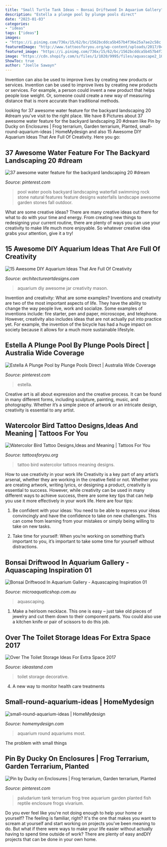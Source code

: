 ```yaml
---
title: "Small Turtle Tank Ideas ~ Bonsai Driftwood In Aquarium Gallery"
description: "Estella a plunge pool by plunge pools direct"
date: "2023-01-03"
categories:
- "ideas"
tags: ["ideas"]
images:
- "https://i.pinimg.com/736x/15/62/bc/1562bcddca5b457b4f36e25a7ae2c58c.jpg"
featuredImage: "http://www.tattoosforyou.org/wp-content/uploads/2017/04/Watercolor-Bird-Tattoo-Images.jpg"
featured_image: "https://i.pinimg.com/736x/15/62/bc/1562bcddca5b457b4f36e25a7ae2c58c.jpg"
image: "https://cdn.shopify.com/s/files/1/1020/9995/files/aquascape2_1024x1024.jpg?v=1469695286"
ShowToc: true
author: "Joelle Sawayn"
---
```



Invention can also be used to improve lives by creating new products or services.
Invention can be used to improve lives by creating new products or services. For example, a person could invent a new product that helps people lose weight. Or, someone could create a new way of measuring distance that is more accurate than traditional methods.

	

		
looking for 37 awesome water feature for the backyard landscaping 20 #dream you've visit to the right place. We have 8 Pictures about 37 awesome water feature for the backyard landscaping 20 #dream like Pin by Ducky on Enclosures | Frog terrarium, Garden terrarium, Planted, small-round-aquarium-ideas | HomeMydesign and also 15 Awesome DIY Aquarium Ideas That Are Full Of Creativity. Here you go:
		
    
## 37 Awesome Water Feature For The Backyard Landscaping 20 #dream

<img loading=lazy src="https://i.pinimg.com/736x/74/55/32/74553219edd5432746ea5d343ab91609.jpg" onerror="this.onerror=null;this.src='https://tse1.mm.bing.net/th?id=OIP.hVpm3eNQZ4XBRxtvFO6LdQHaHA&amp;pid=15.1';" alt="37 awesome water feature for the backyard landscaping 20 #dream">

_Source: pinterest.com_

>pool water pools backyard landscaping waterfall swimming rock stone natural features feature designs waterfalls landscape awesome garden stones fall outdoor. 

	

What are some creative ideas?
There are many creative ideas out there for what to do with your time and energy. From creating new things to redesigning your current routine, there are plenty of ways you can use your creativity to make life much more enjoyable. So whatever creative idea grabs your attention, give it a try!

    
## 15 Awesome DIY Aquarium Ideas That Are Full Of Creativity

<img loading=lazy src="https://www.architectureartdesigns.com/wp-content/uploads/2017/12/15-Awesome-DIY-Aquarium-Ideas-That-Are-Full-Of-Creativity-7.jpg" onerror="this.onerror=null;this.src='https://tse1.mm.bing.net/th?id=OIP.ykV0ySeDMjQL44SOn-uCXwHaKk&amp;pid=15.1';" alt="15 Awesome DIY Aquarium Ideas That Are Full Of Creativity">

_Source: architectureartdesigns.com_

>aquarium diy awesome jar creativity mason. 

	

Invention and creativity: What are some examples?
Inventions and creativity are two of the most important aspects of life. They have the ability to change the way people live, work and socialize. Some examples of inventions include: fire starter, pen and paper, microscope, and telephone. However, creativity also includes ideas that are not actually put into practice yet. For example, the invention of the bicycle has had a huge impact on society because it allows for a much more sustainable lifestyle.

    
## Estella A Plunge Pool By Plunge Pools Direct | Australia Wide Coverage

<img loading=lazy src="https://i.pinimg.com/736x/15/62/bc/1562bcddca5b457b4f36e25a7ae2c58c.jpg" onerror="this.onerror=null;this.src='https://tse3.mm.bing.net/th?id=OIP.f4ZlgumDkrt_j45GTMr4-wAAAA&amp;pid=15.1';" alt="Estella A Plunge Pool by Plunge Pools Direct | Australia Wide Coverage">

_Source: pinterest.com_

>estella. 

	

Creative art is all about expression and the creative process. It can be found in many different forms, including sculpture, painting, music, and photography. Whether it’s a simple piece of artwork or an intricate design, creativity is essential to any artist.

    
## Watercolor Bird Tattoo Designs,Ideas And Meaning | Tattoos For You

<img loading=lazy src="http://www.tattoosforyou.org/wp-content/uploads/2017/04/Watercolor-Bird-Tattoo-Images.jpg" onerror="this.onerror=null;this.src='https://tse4.mm.bing.net/th?id=OIP.T0dBrfW-GIO25X-UhvnEpAHaKY&amp;pid=15.1';" alt="Watercolor Bird Tattoo Designs,Ideas and Meaning | Tattoos For You">

_Source: tattoosforyou.org_

>tattoo bird watercolor tattoos meaning designs. 

	

How to use creativity in your work life
Creativity is a key part of any artist’s arsenal, whether they are working in the creative field or not. Whether you are creating artwork, writing lyrics, or designing a product, creativity is essential to success. However, while creativity can be used in many different ways to achieve success, there are some key tips that can help you use it more effectively in your work life. Here are four tips:
1. Be confident with your ideas: You need to be able to express your ideas convincingly and have the confidence to take on new challenges. This can come from learning from your mistakes or simply being willing to take on new tasks.

2. Take time for yourself: When you’re working on something that’s important to you, it’s important to take some time for yourself without distractions.

    
## Bonsai Driftwood In Aquarium Gallery - Aquascaping Inspiration 01

<img loading=lazy src="https://cdn.shopify.com/s/files/1/1020/9995/files/aquascape2_1024x1024.jpg?v=1469695286" onerror="this.onerror=null;this.src='https://tse1.mm.bing.net/th?id=OIP.Z13RkcnT5rYH-bp5aYxj9AHaEb&amp;pid=15.1';" alt="Bonsai Driftwood In Aquarium Gallery - Aquascaping Inspiration 01">

_Source: microaquaticshop.com.au_

>aquascaping. 

	

1. Make a heirloom necklace. This one is easy – just take old pieces of jewelry and cut them down to their component parts. You could also use a kitchen knife or pair of scissors to do this job. 

    
## Over The Toilet Storage Ideas For Extra Space 2017

<img loading=lazy src="http://ideastand.com/wp-content/uploads/2016/10/over-the-toilet-storage/10-over-the-toilet-storage-ideas.jpg" onerror="this.onerror=null;this.src='https://tse4.mm.bing.net/th?id=OIP.O4yO1RGIfKgwGnCat4P7LAHaJ6&amp;pid=15.1';" alt="Over The Toilet Storage Ideas For Extra Space 2017">

_Source: ideastand.com_

>toilet storage decorative. 

	

4. A new way to monitor health care treatments

    
## Small-round-aquarium-ideas | HomeMydesign

<img loading=lazy src="https://homemydesign.com/wp-content/uploads/2015/10/small-round-aquarium-ideas.jpg" onerror="this.onerror=null;this.src='https://tse3.mm.bing.net/th?id=OIP.k6fWvPzcZszeJ5wiOUzUOQHaJL&amp;pid=15.1';" alt="small-round-aquarium-ideas | HomeMydesign">

_Source: homemydesign.com_

>aquarium round aquariums most. 

	

The problem with small things
 

    
## Pin By Ducky On Enclosures | Frog Terrarium, Garden Terrarium, Planted

<img loading=lazy src="https://i.pinimg.com/736x/9b/28/dd/9b28dd8e1f216cb65f789b4be39e5d81.jpg" onerror="this.onerror=null;this.src='https://tse3.mm.bing.net/th?id=OIP.rAEjtDgWTZRGdXTWcF1_9gHaJ3&amp;pid=15.1';" alt="Pin by Ducky on Enclosures | Frog terrarium, Garden terrarium, Planted">

_Source: pinterest.com_

>paludarium tank terrarium frog tree aquarium garden planted fish reptile enclosure frogs vivarium. 

	

Do you ever feel like you're not doing enough to help your home or yourself? The feeling is familiar, right? It's the one that makes you want to scream at yourself and start working on projects you've been meaning to do. But what if there were ways to make your life easier without actually having to spend time outside of work? There are plenty of easy andDIY projects that can be done in your own home.

